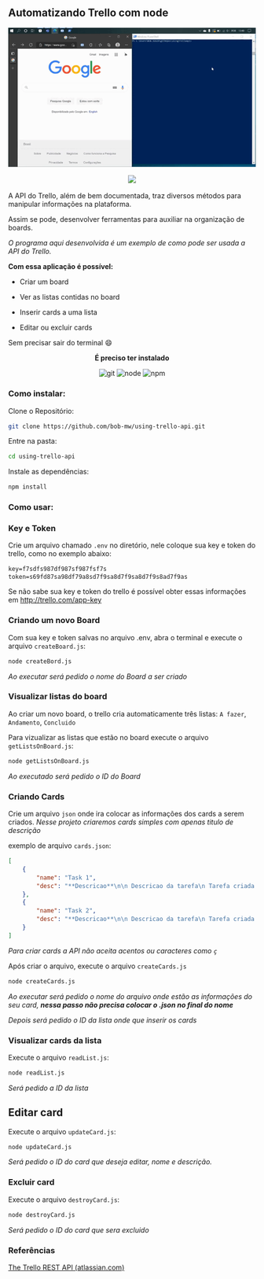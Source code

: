 ## Automatizando Trello com node

<p align="center"><img src="./cards.gif" alt="gif" /></p>

<p align="center">
    <a href="https://developer.atlassian.com/cloud/trello/rest/api-group-actions/" target="_blank">
 <img src="https://img.shields.io/badge/Usando-TRELLO%20API-blue">
	</a> 
</p>


A API do Trello, além de bem documentada, traz diversos métodos para manipular informações na plataforma. 

Assim se pode, desenvolver ferramentas para auxiliar na organização de boards.



_O programa aqui desenvolvida é um exemplo de como pode ser usada a API do Trello._

**Com essa aplicação é possível:**

-  Criar um board

- Ver as listas contidas no board

- Inserir cards a uma lista 

- Editar ou  excluir cards

Sem precisar sair do terminal :smile:



<p align="center"><strong>É preciso ter instalado</strong></p>

<p align="center">
 <img src="https://img.shields.io/badge/-GIT-red" alt="git">
 <img src="https://img.shields.io/badge/-NODE-yellow" alt="node">
 <img src="https://img.shields.io/badge/-NPM-green" alt="npm">
 </p>



### Como instalar:

Clone o Repositório:
```bash
git clone https://github.com/bob-mw/using-trello-api.git
````

Entre na pasta:
```bash
cd using-trello-api
```

Instale as dependências:
```bash
npm install
```



### Como usar:

### Key e Token
Crie um arquivo chamado `.env` no diretório, nele coloque sua key e token do trello, como no exemplo abaixo:

```
key=f7sdfs987df987sf987fsf7s
token=s69fd87sa98df79a8sd7f9sa8d7f9sa8d7f9s8ad7f9as
```

Se não sabe sua key e token do trello é possível obter essas informações em http://trello.com/app-key



### Criando um novo Board
Com sua key e token salvas no arquivo .env, abra o terminal e execute o arquivo `createBoard.js`:
```bash
node createBord.js
```
_Ao executar será pedido o nome do Board a ser criado_




###  Visualizar listas do board
Ao criar um novo board, o trello cria automaticamente três listas: `A fazer`, `Andamento`, `Concluido`

Para vizualizar as listas que estão no board execute o arquivo `getListsOnBoard.js`:
```bash
node getListsOnBoard.js
```
_Ao executado será pedido o ID do Board_




### Criando Cards

Crie um arquivo `json` onde ira colocar as informações dos cards a serem criados.
_Nesse projeto criaremos cards simples com apenas titulo de descrição_

exemplo de arquivo `cards.json`:

```json
[
    {
        "name": "Task 1",
        "desc": "**Descricao**\n\n Descricao da tarefa\n Tarefa criada para testar API do Trello"
    },
    {
        "name": "Task 2",
        "desc": "**Descricao**\n\n Descricao da tarefa\n Tarefa criada para testar API do Trello"
    }
]
```

_Para criar cards a API não aceita acentos ou caracteres como `ç`_

Após criar o arquivo, execute o arquivo `createCards.js`

```bash
node createCards.js
```

_Ao executar será pedido o nome do arquivo onde estão as informações do seu card, **nessa passo não precisa colocar o .json no final do nome**_

_Depois será pedido o ID da lista onde que inserir os cards_



### Visualizar cards da lista

Execute o arquivo `readList.js`:

```bash
node readList.js
```

_Será pedido a ID da lista_



## Editar card

Execute o arquivo `updateCard.js`:

```bash
node updateCard.js
```

_Será pedido o ID do card que deseja editar, nome e descrição._



### Excluir card

Execute o arquivo `destroyCard.js`:

```bash
node destroyCard.js
```

_Será pedido o ID do card que sera excluido_



### Referências

[The Trello REST API (atlassian.com)](https://developer.atlassian.com/cloud/trello/rest/api-group-actions/)

